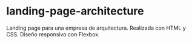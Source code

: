 # landing-page-architecture
Landing page para una empresa de arquitectura. Realizada con HTML y CSS. Diseño responsivo con Flexbox.
